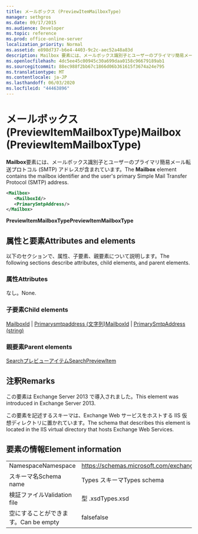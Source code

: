 ```yaml
---
title: メールボックス (PreviewItemMailboxType)
manager: sethgros
ms.date: 09/17/2015
ms.audience: Developer
ms.topic: reference
ms.prod: office-online-server
localization_priority: Normal
ms.assetid: e898d737-b6e4-4403-9c2c-aec52a48a83d
description: Mailbox 要素には、メールボックス識別子とユーザーのプライマリ簡易メール転送プロトコル (SMTP) アドレスが含まれています。
ms.openlocfilehash: 4dc5ee45c00945c30a699daa0158c96679189ab1
ms.sourcegitcommit: 88ec988f2bb67c1866d06b361615f3674a24e795
ms.translationtype: MT
ms.contentlocale: ja-JP
ms.lasthandoff: 06/03/2020
ms.locfileid: "44463896"
---
```

# <a name="mailbox-previewitemmailboxtype"></a><span data-ttu-id="fddca-103">メールボックス (PreviewItemMailboxType)</span><span class="sxs-lookup"><span data-stu-id="fddca-103">Mailbox (PreviewItemMailboxType)</span></span>

<span data-ttu-id="fddca-104">**Mailbox**要素には、メールボックス識別子とユーザーのプライマリ簡易メール転送プロトコル (SMTP) アドレスが含まれています。</span><span class="sxs-lookup"><span data-stu-id="fddca-104">The **Mailbox** element contains the mailbox identifier and the user's primary Simple Mail Transfer Protocol (SMTP) address.</span></span> 
  
```XML
<Mailbox>
   <MailboxId/>
   <PrimarySmtpAddress/>
</Mailbox>
```

<span data-ttu-id="fddca-105">**PreviewItemMailboxType**</span><span class="sxs-lookup"><span data-stu-id="fddca-105">**PreviewItemMailboxType**</span></span>

## <a name="attributes-and-elements"></a><span data-ttu-id="fddca-106">属性と要素</span><span class="sxs-lookup"><span data-stu-id="fddca-106">Attributes and elements</span></span>

<span data-ttu-id="fddca-107">以下のセクションで、属性、子要素、親要素について説明します。</span><span class="sxs-lookup"><span data-stu-id="fddca-107">The following sections describe attributes, child elements, and parent elements.</span></span>
  
### <a name="attributes"></a><span data-ttu-id="fddca-108">属性</span><span class="sxs-lookup"><span data-stu-id="fddca-108">Attributes</span></span>

<span data-ttu-id="fddca-109">なし。</span><span class="sxs-lookup"><span data-stu-id="fddca-109">None.</span></span>
  
### <a name="child-elements"></a><span data-ttu-id="fddca-110">子要素</span><span class="sxs-lookup"><span data-stu-id="fddca-110">Child elements</span></span>

<span data-ttu-id="fddca-111">[MailboxId](mailboxid.md)  | [Primarysmtpaddress (文字列)](primarysmtpaddress-string.md)</span><span class="sxs-lookup"><span data-stu-id="fddca-111">[MailboxId](mailboxid.md) | [PrimarySmtpAddress (string)](primarysmtpaddress-string.md)</span></span>
  
### <a name="parent-elements"></a><span data-ttu-id="fddca-112">親要素</span><span class="sxs-lookup"><span data-stu-id="fddca-112">Parent elements</span></span>

[<span data-ttu-id="fddca-113">Searchプレビューアイテム</span><span class="sxs-lookup"><span data-stu-id="fddca-113">SearchPreviewItem</span></span>](searchpreviewitem.md)
  
## <a name="remarks"></a><span data-ttu-id="fddca-114">注釈</span><span class="sxs-lookup"><span data-stu-id="fddca-114">Remarks</span></span>

<span data-ttu-id="fddca-115">この要素は Exchange Server 2013 で導入されました。</span><span class="sxs-lookup"><span data-stu-id="fddca-115">This element was introduced in Exchange Server 2013.</span></span>
  
<span data-ttu-id="fddca-116">この要素を記述するスキーマは、Exchange Web サービスをホストする IIS 仮想ディレクトリに置かれています。</span><span class="sxs-lookup"><span data-stu-id="fddca-116">The schema that describes this element is located in the IIS virtual directory that hosts Exchange Web Services.</span></span>
  
## <a name="element-information"></a><span data-ttu-id="fddca-117">要素の情報</span><span class="sxs-lookup"><span data-stu-id="fddca-117">Element information</span></span>

|||
|:-----|:-----|
|<span data-ttu-id="fddca-118">Namespace</span><span class="sxs-lookup"><span data-stu-id="fddca-118">Namespace</span></span>  <br/> |https://schemas.microsoft.com/exchange/services/2006/types  <br/> |
|<span data-ttu-id="fddca-119">スキーマ名</span><span class="sxs-lookup"><span data-stu-id="fddca-119">Schema name</span></span>  <br/> |<span data-ttu-id="fddca-120">Types スキーマ</span><span class="sxs-lookup"><span data-stu-id="fddca-120">Types schema</span></span>  <br/> |
|<span data-ttu-id="fddca-121">検証ファイル</span><span class="sxs-lookup"><span data-stu-id="fddca-121">Validation file</span></span>  <br/> |<span data-ttu-id="fddca-122">型 .xsd</span><span class="sxs-lookup"><span data-stu-id="fddca-122">Types.xsd</span></span>  <br/> |
|<span data-ttu-id="fddca-123">空にすることができます。</span><span class="sxs-lookup"><span data-stu-id="fddca-123">Can be empty</span></span>  <br/> |<span data-ttu-id="fddca-124">false</span><span class="sxs-lookup"><span data-stu-id="fddca-124">false</span></span>  <br/> |
   

